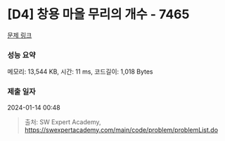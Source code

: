# [D4] 창용 마을 무리의 개수 - 7465 

[문제 링크](https://swexpertacademy.com/main/code/problem/problemDetail.do?contestProbId=AWngfZVa9XwDFAQU) 

### 성능 요약

메모리: 13,544 KB, 시간: 11 ms, 코드길이: 1,018 Bytes

### 제출 일자

2024-01-14 00:48



> 출처: SW Expert Academy, https://swexpertacademy.com/main/code/problem/problemList.do
